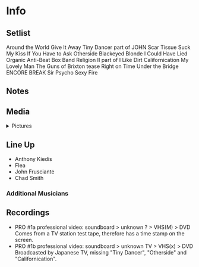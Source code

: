 # Info

## Setlist

Around the World
Give It Away
Tiny Dancer part of JOHN
Scar Tissue
Suck My Kiss
If You Have to Ask
Otherside
Blackeyed Blonde
I Could Have Lied
Organic Anti-Beat Box Band
Religion II part of
I Like Dirt
Californication
My Lovely Man
The Guns of Brixton tease
Right on Time
Under the Bridge
ENCORE BREAK
Sir Psycho Sexy
Fire

## Notes

## Media 

<details>
  <summary>Pictures</summary>
  <!--<img alt="Setlist" title="Setlist" src="_.jpg" height="200" />
  <img alt="Clipping" title="Clipping" src="_.jpg" height="200" />
  <img alt="Flyer" title="Flyer" src="_.jpg" height="200" />-->
</details>

## Line Up

* Anthony Kiedis
* Flea
* John Frusciante
* Chad Smith

### Additional Musicians

## Recordings

* PRO #1a professional video: soundboard > unknown ? > VHS(M) > DVD Comes from a TV station test tape, therefore has a time stamp on the screen. 
* PRO #1b professional video: soundboard > unknown TV > VHS(x) > DVD Broadcasted by Japanese TV, missing "Tiny Dancer", "Otherside" and "Californication".
